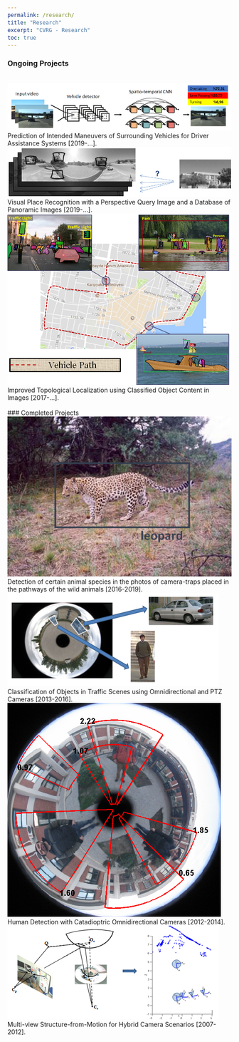 ```yaml
---
permalink: /research/
title: "Research"
excerpt: "CVRG - Research"
toc: true
---
```


### Ongoing Projects
<br>

<img src="/assets/img/maneuver-prediction.png">
<br>
Prediction of Intended Maneuvers of Surrounding Vehicles for Driver Assistance Systems [2019-...].

<br>

<img src="/assets/img/visual-place-recognition.png">
<br>
Visual Place Recognition with a Perspective Query Image and a Database of Panoramic Images [2019-...].

<br>

<img src="/assets/images/localization.png">
<br>
Improved Topological Localization using Classified Object Content in Images [2017-...].

<br>
<br>
### Completed Projects
<br>

<img src="/assets/images/leopard.png">
<br>
Detection of certain animal species in the photos of camera-traps placed in the pathways of the wild animals [2016-2019].

<br>

<img src="/assets/images/omniHOG.png">
<br>
Classification of Objects in Traffic Scenes using Omnidirectional and PTZ Cameras [2013-2016].

<br>

<img src="/assets/images/proposed1-clean-thicker.png">
<br>
Human Detection with Catadioptric Omnidirectional Cameras [2012-2014].

<br>

<img src="/assets/images/multi-view.png">
<br>
Multi-view Structure-from-Motion for Hybrid Camera Scenarios [2007-2012].
<br>
